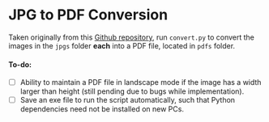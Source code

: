 # JPG to PDF Conversion

Taken originally from this [Github repository](https://github.com/praneetk2704/JPG-to-PDF), run `convert.py` to convert the images in the `jpgs` folder __each__ into a PDF file, located in `pdfs` folder. 

#### To-do:
- [ ] Ability to maintain a PDF file in landscape mode if the image has a width larger than height (still pending due to bugs while implementation).
- [ ] Save an exe file to run the script automatically, such that Python dependencies need not be installed on new PCs.